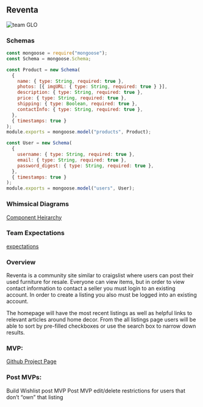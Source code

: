 ## Reventa
![team GLO](https://res.cloudinary.com/dpbzq29kr/image/upload/c_scale,h_428/v1615237662/Image_from_iOS_qib6xu.jpg)
### Schemas

```javascript
const mongoose = require("mongoose");
const Schema = mongoose.Schema;

const Product = new Schema(
  {
    name: { type: String, required: true },
    photos: [{ imgURL: { type: String, required: true } }],
    description: { type: String, required: true },
    price: { type: String, required: true },
    shipping: { type: Boolean, required: true },
    contactInfo: { type: String, required: true },
  },
  { timestamps: true }
);
module.exports = mongoose.model("products", Product);

const User = new Schema(
  {
    username: { type: String, required: true },
    email: { type: String, required: true },
    password_digest: { type: String, required: true },
  },
  { timestamps: true }
);
module.exports = mongoose.model("users", User);
```

### Whimsical Diagrams

[Component Heirarchy](https://res.cloudinary.com/dpbzq29kr/image/upload/v1615234934/Screen_Shot_2021-03-08_at_3.20.05_PM_dgf3pw.png)

### Team Expectations

[expectations](https://docs.google.com/document/d/1N40wucCU4Yystfjp813wbzgSCg4I6vNr7_FVhVyI2ic/edit?usp=sharing)

### Overview

Reventa is a community site similar to craigslist where users can post their used furniture for resale. Everyone can view items, but in order to view contact information to contact a seller you must login to an existing account. In order to create a listing you also must be logged into an existing account.

The homepage will have the most recent listings as well as helpful links to relevant articles around home decor. From the all listings page users will be able to sort by pre-filled checkboxes or use the search box to narrow down results.

### MVP:

[Github Project Page](https://github.com/ginestah/reventa/projects/1)

### Post MVPs:

Build Wishlist post MVP
Post MVP edit/delete restrictions for users that don’t “own” that listing

